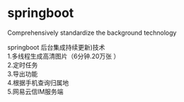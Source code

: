 # springboot
Comprehensively standardize the background technology

springboot 后台集成持续更新)技术  
1.多线程生成高清图片（6分钟.20万张 ）  
2.定时任务  
3.导出功能  
4.根据手机查询归属地  
5.网易云信IM服务端


